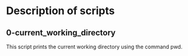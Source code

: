 # Description of scripts

## 0-current_working_directory
This script prints the current working directory using the command pwd.
